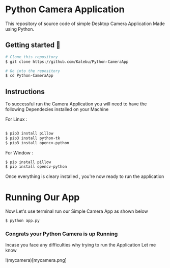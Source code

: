 
# Python Camera Application 
This repository of source code of simple Desktop Camera Application
Made using Python.

## Getting started 🔧


```bash
# Clone this repository
$ git clone https://github.com/Kalebu/Python-CameraApp

# Go into the repository
$ cd Python-CameraApp
```

## Instructions 

To successful run the Camera Application you will need to have the following 
Dependecies installed on your Machine

For Linux :
```bash
 
$ pip3 install pillow
$ pip3 install python-tk
$ pip3 install opencv-python
```

For Window : 
```bash 
$ pip install pillow
$ pip install opencv-python
```

Once everything is cleary installed , you're now ready to run the application  

# Running Our App 

Now Let's use terminal run our Simple Camera App as shown below  

```bash 
$ python app.py

```

### Congrats your Python Camera is up Running

Incase you face any difficulties why trying to run 
the Application Let me know 

!(mycamera)[mycamera.png]